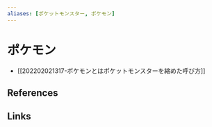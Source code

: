 ```yaml
---
aliases: [ポケットモンスター, ポケモン]
---
```

# ポケモン

- [[202202021317-ポケモンとはポケットモンスターを縮めた呼び方]]

## References



## Links


